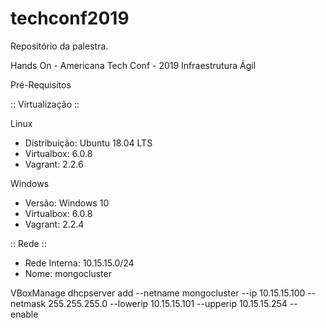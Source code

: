 # techconf2019
Repositório da palestra.

Hands On - Americana Tech Conf - 2019
Infraestrutura Ágil

Pré-Requisitos

:: Virtualização ::

Linux

- Distribuição: Ubuntu 18.04 LTS
- Virtualbox: 6.0.8
- Vagrant: 2.2.6

Windows

- Versão: Windows 10
- Virtualbox: 6.0.8
- Vagrant: 2.2.4

:: Rede ::

- Rede Interna: 10.15.15.0/24
- Nome: mongocluster

VBoxManage dhcpserver add --netname mongocluster --ip 10.15.15.100 --netmask 255.255.255.0 --lowerip 10.15.15.101 --upperip 10.15.15.254 --enable
